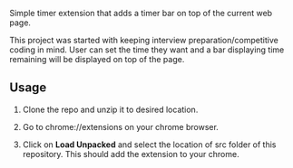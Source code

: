 Simple timer extension that adds a timer bar on top of the current web page.

This project was started with keeping interview preparation/competitive coding in mind. User can set the time they want and a bar displaying time remaining will be displayed on top of the page.

## Usage
1. Clone the repo and unzip it to desired location.

2. Go to chrome://extensions on your chrome browser.

3. Click on **Load Unpacked** and select the location of src folder of this repository. This should add the extension to your chrome.